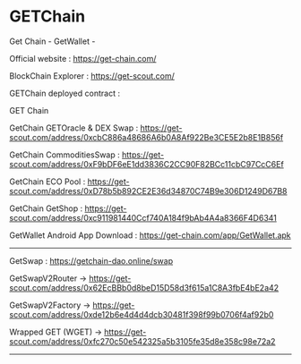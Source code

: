 # GETChain
Get Chain - GetWallet - 

Official website : https://get-chain.com/

BlockChain Explorer : https://get-scout.com/

GETChain deployed contract :

GET Chain

GetChain GETOracle & DEX Swap : https://get-scout.com/address/0xcbC886a48686A6b0A8Af922Be3CE5E2b8E1B856f

GetChain CommoditiesSwap : https://get-scout.com/address/0xF9bDF6eE1dd3836C2CC90F82BCc11cbC97CcC6Ef

GetChain ECO Pool : https://get-scout.com/address/0xD78b5b892CE2E36d34870C74B9e306D1249D67B8

GetChain GetShop : https://get-scout.com/address/0xc911981440Ccf740A184f9bAb4A4a8366F4D6341

GetWallet Android App Download : https://get-chain.com/app/GetWallet.apk

--------------------------------------------------------

GetSwap : https://getchain-dao.online/swap

GetSwapV2Router →
https://get-scout.com/address/0x62EcBBb0d8beD15D58d3f615a1C8A3fbE4bE2a42

GetSwapV2Factory →
https://get-scout.com/address/0xde12b6e4d4d4dcb30481f398f99b0706f4af92b0

Wrapped GET (WGET) →
https://get-scout.com/address/0xfc270c50e542325a5b3105fe35d8e358c98e72a2

--------------------------------------------------------